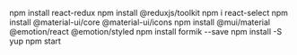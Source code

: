 npm install react-redux
npm install @reduxjs/toolkit
npm i react-select
npm install @material-ui/core @material-ui/icons
npm install @mui/material @emotion/react @emotion/styled
npm install formik --save
npm install -S yup
npm start

